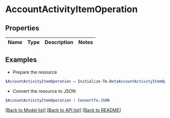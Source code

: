 # AccountActivityItemOperation
## Properties

Name | Type | Description | Notes
------------ | ------------- | ------------- | -------------

## Examples

- Prepare the resource
```powershell
$AccountActivityItemOperation = Initialize-Tm.BetaAccountActivityItemOperation 
```

- Convert the resource to JSON
```powershell
$AccountActivityItemOperation | ConvertTo-JSON
```

[[Back to Model list]](../README.md#documentation-for-models) [[Back to API list]](../README.md#documentation-for-api-endpoints) [[Back to README]](../README.md)

